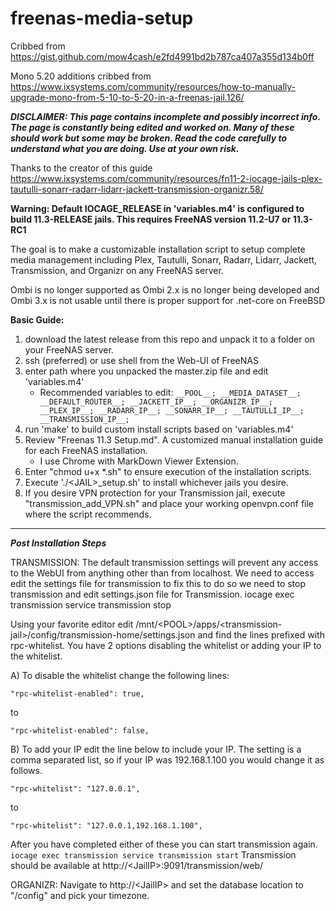 # freenas-media-setup
Cribbed from https://gist.github.com/mow4cash/e2fd4991bd2b787ca407a355d134b0ff

Mono 5.20 additions cribbed from https://www.ixsystems.com/community/resources/how-to-manually-upgrade-mono-from-5-10-to-5-20-in-a-freenas-jail.126/

***DISCLAIMER: This page contains incomplete and possibly incorrect info. The page is constantly being edited and worked on. Many of these should work but some may be broken. Read the code carefully to understand what you are doing.  Use at your own risk.***

Thanks to the creator of this guide https://www.ixsystems.com/community/resources/fn11-2-iocage-jails-plex-tautulli-sonarr-radarr-lidarr-jackett-transmission-organizr.58/

**Warning: Default __IOCAGE_RELEASE__ in 'variables.m4' is configured to build 11.3-RELEASE jails.  This requires FreeNAS version 11.2-U7 or 11.3-RC1**

The goal is to make a customizable installation script to setup complete media management including Plex, Tautulli, Sonarr, Radarr, Lidarr, Jackett, Transmission, and Organizr on any FreeNAS server.

Ombi is no longer supported as Ombi 2.x is no longer being developed and Ombi 3.x is not usable until there is proper support for .net-core on FreeBSD


**Basic Guide:** 
1) download the latest release from this repo and unpack it to a folder on your FreeNAS server.
2) ssh (preferred) or use shell from the Web-UI of FreeNAS
3) enter path where you unpacked the master.zip file and edit 'variables.m4'
    * Recommended variables to edit: 
                                    ```
                                     __POOL__;
                                     __MEDIA_DATASET__;
                                     __DEFAULT_ROUTER__;
                                     __JACKETT_IP__;
                                     __ORGANIZR_IP__;
                                     __PLEX_IP__;
                                     __RADARR_IP__;
                                     __SONARR_IP__;
                                     __TAUTULLI_IP__;
                                     __TRANSMISSION_IP__;
                                     ```
4) run 'make' to build custom install scripts based on 'variables.m4'
5) Review "Freenas 11.3 Setup.md".  A customized manual installation guide for each FreeNAS installation.
   - I use Chrome with MarkDown Viewer Extension.
6) Enter "chmod u+x *.sh" to ensure execution of the installation scripts.
7) Execute '.\/\<JAIL\>_setup.sh' to install whichever jails you desire.
8) If you desire VPN protection for your Transmission jail, execute "transmission_add_VPN.sh" and place your working openvpn.conf file where the script recommends.

------
***Post Installation Steps***

TRANSMISSION:
The default transmission settings will prevent any access to the WebUI from anything other than from localhost. We need to access edit the settings file for transmission to fix this to do so we need to stop transmission and edit settings.json file for Transmission.
iocage exec transmission service transmission stop

Using your favorite editor edit /mnt/\<POOL\>/apps/\<transmission-jail\>/config/transmission-home/settings.json and find the lines prefixed with rpc-whitelist. You have 2 options disabling the whitelist or adding your IP to the whitelist.

A) To disable the whitelist change the following lines:
```
"rpc-whitelist-enabled": true,
```
to
```
"rpc-whitelist-enabled": false,
```

B) To add your IP edit the line below to include your IP. The setting is a comma separated list, so if your IP was 192.168.1.100 you would change it as follows.
```
"rpc-whitelist": "127.0.0.1",
```
to
```
"rpc-whitelist": "127.0.0.1,192.168.1.100",
```

After you have completed either of these you can start transmission again.
```iocage exec transmission service transmission start```
Transmission should be available at http://\<JailIP\>:9091/transmission/web/
   
ORGANIZR:
Navigate to http://\<JailIP\> and set the database location to "/config" and pick your timezone.
